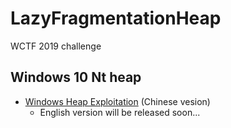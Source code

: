 # LazyFragmentationHeap
WCTF 2019 challenge

## Windows 10 Nt heap
+ [Windows Heap Exploitation](https://www.slideshare.net/AngelBoy1/windows-10-nt-heap-exploitation-chinese-version) (Chinese vesion)
	+ English version will be released soon...